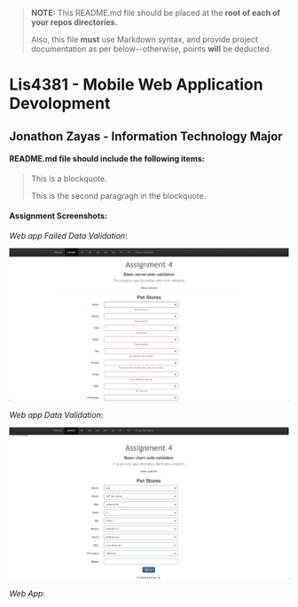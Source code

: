 > **NOTE:** This README.md file should be placed at the **root of each of your repos directories.**
>
>Also, this file **must** use Markdown syntax, and provide project documentation as per below--otherwise, points **will** be deducted.
>
# Lis4381 - Mobile Web Application Devolopment

## Jonathon Zayas - Information Technology Major

#### README.md file should include the following items:
	
> This is a blockquote.
>
> This is the second paragragh in the blockquote.
>

	
#### Assignment Screenshots:

*Web app Failed Data Validation*:

![My Event](img/img.png)

*Web app Data Validation*:

![My Event Calculation](img/img1.png)

*Web App*:



